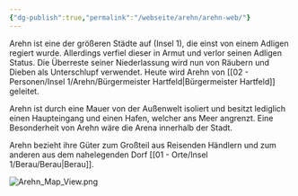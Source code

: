 ```yaml
---
{"dg-publish":true,"permalink":"/webseite/arehn/arehn-web/"}
---
```


Arehn ist eine der größeren Städte auf (Insel 1), die einst von einem Adligen regiert wurde. Allerdings verfiel dieser in Armut und verlor seinen Adligen Status. Die Überreste seiner Niederlassung wird nun von Räubern und Dieben als Unterschlupf verwendet. 
Heute wird Arehn von [[02 - Personen/Insel 1/Arehn/Bürgermeister Hartfeld\|Bürgermeister Hartfeld]] geleitet.

Arehn ist durch eine Mauer von der Außenwelt isoliert und besitzt lediglich einen Haupteingang und einen Hafen, welcher ans Meer angrenzt. Eine Besonderheit von Arehn wäre die Arena innerhalb der Stadt.

Arehn bezieht ihre Güter zum Großteil aus Reisenden Händlern und zum anderen aus dem nahelegenden Dorf [[01 - Orte/Insel 1/Berau/Berau\|Berau]].

![Arehn_Map_View.png](/img/user/04%20-%20Bilder/Orte%20-%20Bilder/Arehn_Map_View.png)